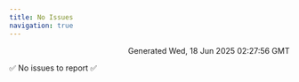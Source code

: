 ```yaml
---
title: No Issues
navigation: true
---
```


<p style="text-align:right;color:#cccs">
Generated Wed, 18 Jun 2025 02:27:56 GMT
</p>
<p>✅ No issues to report ✅</p>



